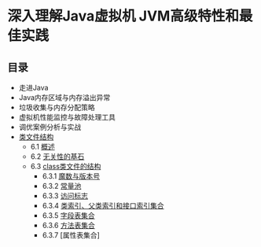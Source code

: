 # 深入理解Java虚拟机 JVM高级特性和最佳实践
## 目录

+ 走进Java
+ Java内存区域与内存溢出异常
+ 垃圾收集与内存分配策略
+ 虚拟机性能监控与故障处理工具
+ 调优案例分析与实战
+ [类文件结构](https://github.com/AcesDream/apebook/blob/master/%E6%B7%B1%E5%85%A5%E7%90%86%E8%A7%A3Java%E8%99%9A%E6%8B%9F%E6%9C%BA/%E7%AC%AC6%E7%AB%A0%20%E7%B1%BB%E6%96%87%E4%BB%B6%E7%BB%93%E6%9E%84/1.%E6%A6%82%E8%BF%B0%E5%92%8C%E6%97%A0%E5%85%B3%E6%80%A7%E5%9F%BA%E7%9F%B3.md)
    + 6.1 [概述](https://github.com/AcesDream/apebook/blob/master/%E6%B7%B1%E5%85%A5%E7%90%86%E8%A7%A3Java%E8%99%9A%E6%8B%9F%E6%9C%BA/%E7%AC%AC6%E7%AB%A0%20%E7%B1%BB%E6%96%87%E4%BB%B6%E7%BB%93%E6%9E%84/1.%E6%A6%82%E8%BF%B0%E5%92%8C%E6%97%A0%E5%85%B3%E6%80%A7%E5%9F%BA%E7%9F%B3.md)
    + 6.2 [无关性的基石](https://github.com/AcesDream/apebook/blob/master/%E6%B7%B1%E5%85%A5%E7%90%86%E8%A7%A3Java%E8%99%9A%E6%8B%9F%E6%9C%BA/%E7%AC%AC6%E7%AB%A0%20%E7%B1%BB%E6%96%87%E4%BB%B6%E7%BB%93%E6%9E%84/1.%E6%A6%82%E8%BF%B0%E5%92%8C%E6%97%A0%E5%85%B3%E6%80%A7%E5%9F%BA%E7%9F%B3.md)
	+ 6.3 [class类文件的结构](https://github.com/AcesDream/apebook/blob/master/%E6%B7%B1%E5%85%A5%E7%90%86%E8%A7%A3Java%E8%99%9A%E6%8B%9F%E6%9C%BA/%E7%AC%AC6%E7%AB%A0%20%E7%B1%BB%E6%96%87%E4%BB%B6%E7%BB%93%E6%9E%84/2.%E7%B1%BB%E6%96%87%E4%BB%B6%E7%BB%93%E6%9E%84.md)
		+ 6.3.1 [魔数与版本号](https://github.com/AcesDream/apebook/blob/master/%E6%B7%B1%E5%85%A5%E7%90%86%E8%A7%A3Java%E8%99%9A%E6%8B%9F%E6%9C%BA/%E7%AC%AC6%E7%AB%A0%20%E7%B1%BB%E6%96%87%E4%BB%B6%E7%BB%93%E6%9E%84/3.%E9%AD%94%E6%95%B0%E4%B8%8E%E7%89%88%E6%9C%AC%E5%8F%B7.md)
		+ 6.3.2 [常量池](https://github.com/AcesDream/apebook/blob/master/%E6%B7%B1%E5%85%A5%E7%90%86%E8%A7%A3Java%E8%99%9A%E6%8B%9F%E6%9C%BA/%E7%AC%AC6%E7%AB%A0%20%E7%B1%BB%E6%96%87%E4%BB%B6%E7%BB%93%E6%9E%84/4.%E5%B8%B8%E9%87%8F%E6%B1%A0.md)
		+ 6.3.3 [访问标志](https://github.com/AcesDream/apebook/blob/master/%E6%B7%B1%E5%85%A5%E7%90%86%E8%A7%A3Java%E8%99%9A%E6%8B%9F%E6%9C%BA/%E7%AC%AC6%E7%AB%A0%20%E7%B1%BB%E6%96%87%E4%BB%B6%E7%BB%93%E6%9E%84/5.%E8%AE%BF%E9%97%AE%E6%A0%87%E8%AF%86%E3%80%81%E7%B1%BB%E7%B4%A2%E5%BC%95%E3%80%81%E7%88%B6%E7%B1%BB%E7%B4%A2%E5%BC%95%E5%92%8C%E6%8E%A5%E5%8F%A3%E7%B4%A2%E5%BC%95%E9%9B%86%E5%90%88.md)
		+ 6.3.4 [类索引、父类索引和接口索引集合](https://github.com/AcesDream/apebook/blob/master/%E6%B7%B1%E5%85%A5%E7%90%86%E8%A7%A3Java%E8%99%9A%E6%8B%9F%E6%9C%BA/%E7%AC%AC6%E7%AB%A0%20%E7%B1%BB%E6%96%87%E4%BB%B6%E7%BB%93%E6%9E%84/5.%E8%AE%BF%E9%97%AE%E6%A0%87%E8%AF%86%E3%80%81%E7%B1%BB%E7%B4%A2%E5%BC%95%E3%80%81%E7%88%B6%E7%B1%BB%E7%B4%A2%E5%BC%95%E5%92%8C%E6%8E%A5%E5%8F%A3%E7%B4%A2%E5%BC%95%E9%9B%86%E5%90%88.md)
		+ 6.3.5 [字段表集合](https://github.com/AcesDream/apebook/blob/master/%E6%B7%B1%E5%85%A5%E7%90%86%E8%A7%A3Java%E8%99%9A%E6%8B%9F%E6%9C%BA/%E7%AC%AC6%E7%AB%A0%20%E7%B1%BB%E6%96%87%E4%BB%B6%E7%BB%93%E6%9E%84/6.%E5%AD%97%E6%AE%B5%E8%A1%A8%E9%9B%86%E5%90%88%E5%92%8C%E6%96%B9%E6%B3%95%E8%A1%A8%E9%9B%86%E5%90%88.md)
		+ 6.3.6 [方法表集合](https://github.com/AcesDream/apebook/blob/master/%E6%B7%B1%E5%85%A5%E7%90%86%E8%A7%A3Java%E8%99%9A%E6%8B%9F%E6%9C%BA/%E7%AC%AC6%E7%AB%A0%20%E7%B1%BB%E6%96%87%E4%BB%B6%E7%BB%93%E6%9E%84/6.%E5%AD%97%E6%AE%B5%E8%A1%A8%E9%9B%86%E5%90%88%E5%92%8C%E6%96%B9%E6%B3%95%E8%A1%A8%E9%9B%86%E5%90%88.md)
		+ 6.3.7 [属性表集合]
